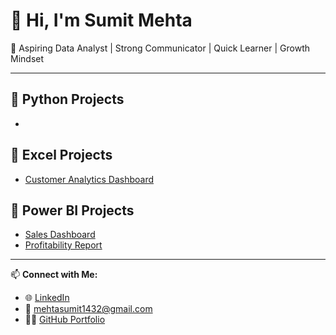 # 👋 Hi, I'm Sumit Mehta

🎯 Aspiring Data Analyst | Strong Communicator | Quick Learner | Growth Mindset

---

## 📁 Python Projects
-

## 📁 Excel Projects
- [Customer Analytics Dashboard](https://github.com/sumitmehta2305/Customer-Analytics-Dashboard)

## 📁 Power BI Projects
- [Sales Dashboard](https://github.com/sumitmehta2305/sales-dashboard)
- [Profitability Report](https://github.com/sumitmehta2305/profit-powerbi)
---

📫 **Connect with Me:**
- 🌐 [LinkedIn](https://www.linkedin.com/in/sumit-mehta-644431297/)
- 📧 mehtasumit1432@gmail.com
- 🧑‍💻 [GitHub Portfolio](https://github.com/sumitmehta2305)
